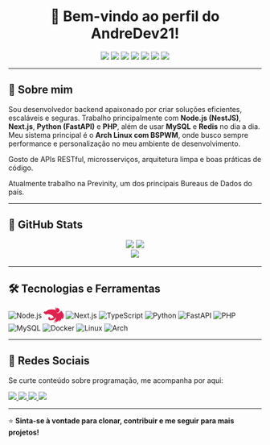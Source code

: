 <h1 align="center">👋 Bem-vindo ao perfil do AndreDev21!</h1>

<p align="center">
  <img src="https://img.shields.io/badge/Backend-Developer-blue?style=for-the-badge" />
  <img src="https://img.shields.io/badge/Docker-2496ED?style=for-the-badge&logo=docker&logoColor=white" />
  <img src="https://img.shields.io/badge/Arch_Linux-1793D1?style=for-the-badge&logo=arch-linux&logoColor=white" />
  <img src="https://img.shields.io/badge/Node.js-339933?style=for-the-badge&logo=nodedotjs&logoColor=white" />
  <img src="https://img.shields.io/badge/TypeScript-3178C6?style=for-the-badge&logo=typescript&logoColor=white" />
  <img src="https://img.shields.io/badge/Python-3776AB?style=for-the-badge&logo=python&logoColor=white" />
  <img src="https://img.shields.io/badge/MySQL-4479A1?style=for-the-badge&logo=mysql&logoColor=white" />
</p>

---

## 🧠 Sobre mim

Sou desenvolvedor backend apaixonado por criar soluções eficientes, escaláveis e seguras. Trabalho principalmente com **Node.js (NestJS)**, **Next.js**, **Python (FastAPI)** e **PHP**, além de usar **MySQL** e **Redis** no dia a dia. Meu sistema principal é o **Arch Linux com BSPWM**, onde busco sempre performance e personalização no meu ambiente de desenvolvimento.

Gosto de APIs RESTful, microsserviços, arquitetura limpa e boas práticas de código.

Atualmente trabalho na Previnity, um dos principais Bureaus de Dados do país.

---

## 🚀 GitHub Stats

<div align="center">
  <img height="180em" src="https://github-readme-stats-sigma-five.vercel.app/api?username=AndreDev21&show_icons=true&theme=tokyonight&include_all_commits=true&count_private=true"/>
  <img height="180em" src="https://github-readme-stats-sigma-five.vercel.app/api/top-langs/?username=AndreDev21&layout=compact&langs_count=6&theme=tokyonight"/>
  <br/>
  <img height="180em" src="https://streak-stats.demolab.com/?user=AndreDev21&theme=tokyonight"/>
</div>

---

## 🛠️ Tecnologias e Ferramentas

<div style="display: inline_block">
  <img align="center" alt="Node.js" height="30" width="40" src="https://cdn.jsdelivr.net/gh/devicons/devicon/icons/nodejs/nodejs-original.svg">
  <img align="center" alt="NestJS" height="30" width="40" src="https://github.com/devicons/devicon/blob/v2.16.0/icons/nestjs/nestjs-original.svg">
  <img align="center" alt="Next.js" height="30" width="40" src="https://cdn.jsdelivr.net/gh/devicons/devicon/icons/nextjs/nextjs-line.svg">
  <img align="center" alt="TypeScript" height="30" width="40" src="https://cdn.jsdelivr.net/gh/devicons/devicon/icons/typescript/typescript-original.svg">
  <img align="center" alt="Python" height="30" width="40" src="https://cdn.jsdelivr.net/gh/devicons/devicon/icons/python/python-original.svg">
  <img align="center" alt="FastAPI" height="30" width="40" src="https://cdn.jsdelivr.net/gh/devicons/devicon/icons/fastapi/fastapi-original.svg">
  <img align="center" alt="PHP" height="30" width="40" src="https://cdn.jsdelivr.net/gh/devicons/devicon/icons/php/php-original.svg">
  <img align="center" alt="MySQL" height="30" width="40" src="https://cdn.jsdelivr.net/gh/devicons/devicon/icons/mysql/mysql-original.svg">
  <img align="center" alt="Docker" height="30" width="40" src="https://cdn.jsdelivr.net/gh/devicons/devicon/icons/docker/docker-original.svg">
  <img align="center" alt="Linux" height="30" width="40" src="https://cdn.jsdelivr.net/gh/devicons/devicon/icons/linux/linux-original.svg">
  <img align="center" alt="Arch" height="30" width="40" src="https://cdn.jsdelivr.net/gh/devicons/devicon/icons/archlinux/archlinux-original.svg">
</div>

---

## 📲 Redes Sociais

Se curte conteúdo sobre programação, me acompanha por aqui:

<div>
  <a href="https://instagram.com/AndreDev21" target="_blank">
    <img src="https://img.shields.io/badge/-Instagram-%23E4405F?style=for-the-badge&logo=instagram&logoColor=white">
  </a>
  <a href="https://discord.gg/AndreDev21#5873" target="_blank">
    <img src="https://img.shields.io/badge/Discord-7289DA?style=for-the-badge&logo=discord&logoColor=white">
  </a>
  <a href="mailto:andredev2103@gmail.com">
    <img src="https://img.shields.io/badge/-Gmail-%23333?style=for-the-badge&logo=gmail&logoColor=white">
  </a>
  <a href="https://www.linkedin.com/in/andré-mattedi-martins" target="_blank">
    <img src="https://img.shields.io/badge/-LinkedIn-%230077B5?style=for-the-badge&logo=linkedin&logoColor=white">
  </a>
</div>

---

⭐️ **Sinta-se à vontade para clonar, contribuir e me seguir para mais projetos!**
